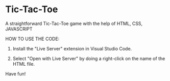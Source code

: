 # Tic-Tac-Toe

A straightforward Tic-Tac-Toe game with the help of HTML, CSS, JAVASCRIPT

HOW TO USE THE CODE:

1. Install the "Live Server" extension in Visual Studio Code.

2. Select "Open with Live Server" by doing a right-click on the name of the HTML file.

Have fun!
